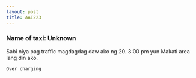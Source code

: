 ```yaml
---
layout: post
title: AAI223
---
```


### Name of taxi: Unknown

Sabi niya pag traffic magdagdag daw ako ng 20. 3:00 pm yun Makati area lang din ako. 

```Over charging```
